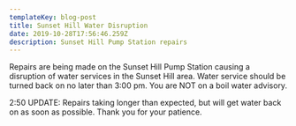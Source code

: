 ```yaml
---
templateKey: blog-post
title: Sunset Hill Water Disruption
date: 2019-10-28T17:56:46.259Z
description: Sunset Hill Pump Station repairs
---
```

Repairs are being made on the Sunset Hill Pump Station causing a disruption of water services in the Sunset Hill area.  Water service should be turned back on no later than 3:00 pm.  You are NOT on a boil water advisory.

2:50 UPDATE:  Repairs taking longer than expected, but will get water back on as soon as possible.  Thank you for your patience.
